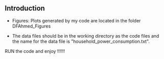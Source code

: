 ## Introduction

* Figures: Plots generated by my code are located in the folder DFAhmed_Figures

* The data files should be in the working directory as the code files and the name for the data file is "household_power_consumption.txt".



RUN the code and enjoy !!!!!!
